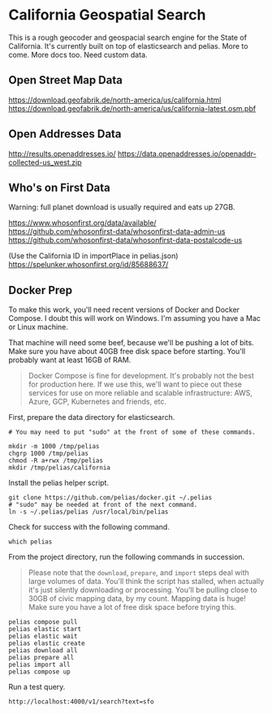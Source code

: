 # California Geospatial Search

This is a rough geocoder and geospacial search engine for the State of California. It's currently built on top of elasticsearch and pelias. More to come. More docs too. Need custom data.

## Open Street Map Data

https://download.geofabrik.de/north-america/us/california.html
https://download.geofabrik.de/north-america/us/california-latest.osm.pbf


## Open Addresses Data

http://results.openaddresses.io/
https://data.openaddresses.io/openaddr-collected-us_west.zip


## Who's on First Data

Warning: full planet download is usually required and eats up 27GB.

https://www.whosonfirst.org/data/available/
https://github.com/whosonfirst-data/whosonfirst-data-admin-us
https://github.com/whosonfirst-data/whosonfirst-data-postalcode-us

(Use the California ID in importPlace in pelias.json)
https://spelunker.whosonfirst.org/id/85688637/

## Docker Prep

To make this work, you'll need recent versions of Docker and Docker Compose. I doubt this will work on Windows. I'm assuming you have a Mac or Linux machine. 

That machine will need some beef, because we'll be pushing a lot of bits. Make sure you have about 40GB free disk space before starting. You'll probably want at least 16GB of RAM.

> Docker Compose is fine for development. It's probably not the best for production here. If we use this, we'll want to piece out these services for use on more reliable and scalable infrastructure: AWS, Azure, GCP, Kubernetes and friends, etc.  

First, prepare the data directory for elasticsearch.

```
# You may need to put "sudo" at the front of some of these commands.

mkdir -m 1000 /tmp/pelias
chgrp 1000 /tmp/pelias
chmod -R a+rwx /tmp/pelias
mkdir /tmp/pelias/california
```

Install the pelias helper script.

```
git clone https://github.com/pelias/docker.git ~/.pelias
# "sudo" may be needed at front of the next command.
ln -s ~/.pelias/pelias /usr/local/bin/pelias
```

Check for success with the following command.

```
which pelias
```

From the project directory, run the following commands in succession. 

> Please note that the `download`, `prepare`, and `import` steps deal with large volumes of data. You'll think the script has stalled, when actually it's just silently downloading or processing. You'll be pulling close to 30GB of civic mapping data, by my count. Mapping data is huge! Make sure you have a lot of free disk space before trying this.

```
pelias compose pull
pelias elastic start
pelias elastic wait
pelias elastic create
pelias download all
pelias prepare all
pelias import all
pelias compose up
```

Run a test query.

```
http://localhost:4000/v1/search?text=sfo
```
